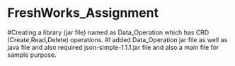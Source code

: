 # FreshWorks_Assignment
#Creating a library (jar file) named as Data_Operation which has CRD (Create,Read,Delete) operations.
#I added Data_Operation jar file as well as java file and also required json-simple-1.1.1.jar file and also a main file for sample purpose.
